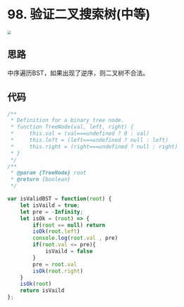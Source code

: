 # 98. 验证二叉搜索树(中等)

[](https://leetcode-cn.com/problems/validate-binary-search-tree/)

<img src="https://tva1.sinaimg.cn/large/008i3skNly1gwycatofz1j30qu0n4myh.jpg" style="zoom:50%;" />

## 思路
中序遍历BST，如果出现了逆序，则二叉树不合法。

## 代码
```javascript
/**
 * Definition for a binary tree node.
 * function TreeNode(val, left, right) {
 *     this.val = (val===undefined ? 0 : val)
 *     this.left = (left===undefined ? null : left)
 *     this.right = (right===undefined ? null : right)
 * }
 */
/**
 * @param {TreeNode} root
 * @return {boolean}
 */

var isValidBST = function(root) {
    let isVaild = true;
    let pre = -Infinity;
    let isOk = (root) => {
        if(root == null) return
        isOk(root.left)
        console.log(root.val , pre)
        if(root.val <= pre){
            isVaild = false
        }
        pre = root.val
        isOk(root.right)
    }
    isOk(root)
    return isVaild
};
```